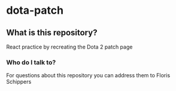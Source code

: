 # dota-patch #

## What is this repository? ##

React practice by recreating the Dota 2 patch page

### Who do I talk to? ###

For questions about this repository you can address them to Floris Schippers